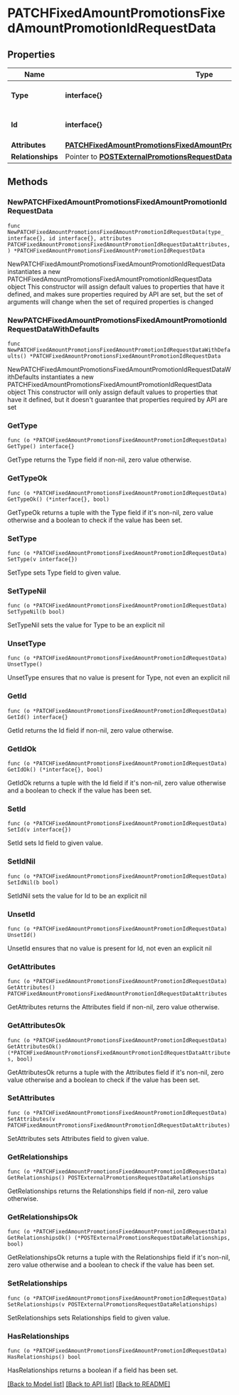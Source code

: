 # PATCHFixedAmountPromotionsFixedAmountPromotionIdRequestData

## Properties

Name | Type | Description | Notes
------------ | ------------- | ------------- | -------------
**Type** | **interface{}** | The resource&#39;s type | 
**Id** | **interface{}** | The resource&#39;s id | 
**Attributes** | [**PATCHFixedAmountPromotionsFixedAmountPromotionIdRequestDataAttributes**](PATCHFixedAmountPromotionsFixedAmountPromotionIdRequestDataAttributes.md) |  | 
**Relationships** | Pointer to [**POSTExternalPromotionsRequestDataRelationships**](POSTExternalPromotionsRequestDataRelationships.md) |  | [optional] 

## Methods

### NewPATCHFixedAmountPromotionsFixedAmountPromotionIdRequestData

`func NewPATCHFixedAmountPromotionsFixedAmountPromotionIdRequestData(type_ interface{}, id interface{}, attributes PATCHFixedAmountPromotionsFixedAmountPromotionIdRequestDataAttributes, ) *PATCHFixedAmountPromotionsFixedAmountPromotionIdRequestData`

NewPATCHFixedAmountPromotionsFixedAmountPromotionIdRequestData instantiates a new PATCHFixedAmountPromotionsFixedAmountPromotionIdRequestData object
This constructor will assign default values to properties that have it defined,
and makes sure properties required by API are set, but the set of arguments
will change when the set of required properties is changed

### NewPATCHFixedAmountPromotionsFixedAmountPromotionIdRequestDataWithDefaults

`func NewPATCHFixedAmountPromotionsFixedAmountPromotionIdRequestDataWithDefaults() *PATCHFixedAmountPromotionsFixedAmountPromotionIdRequestData`

NewPATCHFixedAmountPromotionsFixedAmountPromotionIdRequestDataWithDefaults instantiates a new PATCHFixedAmountPromotionsFixedAmountPromotionIdRequestData object
This constructor will only assign default values to properties that have it defined,
but it doesn't guarantee that properties required by API are set

### GetType

`func (o *PATCHFixedAmountPromotionsFixedAmountPromotionIdRequestData) GetType() interface{}`

GetType returns the Type field if non-nil, zero value otherwise.

### GetTypeOk

`func (o *PATCHFixedAmountPromotionsFixedAmountPromotionIdRequestData) GetTypeOk() (*interface{}, bool)`

GetTypeOk returns a tuple with the Type field if it's non-nil, zero value otherwise
and a boolean to check if the value has been set.

### SetType

`func (o *PATCHFixedAmountPromotionsFixedAmountPromotionIdRequestData) SetType(v interface{})`

SetType sets Type field to given value.


### SetTypeNil

`func (o *PATCHFixedAmountPromotionsFixedAmountPromotionIdRequestData) SetTypeNil(b bool)`

 SetTypeNil sets the value for Type to be an explicit nil

### UnsetType
`func (o *PATCHFixedAmountPromotionsFixedAmountPromotionIdRequestData) UnsetType()`

UnsetType ensures that no value is present for Type, not even an explicit nil
### GetId

`func (o *PATCHFixedAmountPromotionsFixedAmountPromotionIdRequestData) GetId() interface{}`

GetId returns the Id field if non-nil, zero value otherwise.

### GetIdOk

`func (o *PATCHFixedAmountPromotionsFixedAmountPromotionIdRequestData) GetIdOk() (*interface{}, bool)`

GetIdOk returns a tuple with the Id field if it's non-nil, zero value otherwise
and a boolean to check if the value has been set.

### SetId

`func (o *PATCHFixedAmountPromotionsFixedAmountPromotionIdRequestData) SetId(v interface{})`

SetId sets Id field to given value.


### SetIdNil

`func (o *PATCHFixedAmountPromotionsFixedAmountPromotionIdRequestData) SetIdNil(b bool)`

 SetIdNil sets the value for Id to be an explicit nil

### UnsetId
`func (o *PATCHFixedAmountPromotionsFixedAmountPromotionIdRequestData) UnsetId()`

UnsetId ensures that no value is present for Id, not even an explicit nil
### GetAttributes

`func (o *PATCHFixedAmountPromotionsFixedAmountPromotionIdRequestData) GetAttributes() PATCHFixedAmountPromotionsFixedAmountPromotionIdRequestDataAttributes`

GetAttributes returns the Attributes field if non-nil, zero value otherwise.

### GetAttributesOk

`func (o *PATCHFixedAmountPromotionsFixedAmountPromotionIdRequestData) GetAttributesOk() (*PATCHFixedAmountPromotionsFixedAmountPromotionIdRequestDataAttributes, bool)`

GetAttributesOk returns a tuple with the Attributes field if it's non-nil, zero value otherwise
and a boolean to check if the value has been set.

### SetAttributes

`func (o *PATCHFixedAmountPromotionsFixedAmountPromotionIdRequestData) SetAttributes(v PATCHFixedAmountPromotionsFixedAmountPromotionIdRequestDataAttributes)`

SetAttributes sets Attributes field to given value.


### GetRelationships

`func (o *PATCHFixedAmountPromotionsFixedAmountPromotionIdRequestData) GetRelationships() POSTExternalPromotionsRequestDataRelationships`

GetRelationships returns the Relationships field if non-nil, zero value otherwise.

### GetRelationshipsOk

`func (o *PATCHFixedAmountPromotionsFixedAmountPromotionIdRequestData) GetRelationshipsOk() (*POSTExternalPromotionsRequestDataRelationships, bool)`

GetRelationshipsOk returns a tuple with the Relationships field if it's non-nil, zero value otherwise
and a boolean to check if the value has been set.

### SetRelationships

`func (o *PATCHFixedAmountPromotionsFixedAmountPromotionIdRequestData) SetRelationships(v POSTExternalPromotionsRequestDataRelationships)`

SetRelationships sets Relationships field to given value.

### HasRelationships

`func (o *PATCHFixedAmountPromotionsFixedAmountPromotionIdRequestData) HasRelationships() bool`

HasRelationships returns a boolean if a field has been set.


[[Back to Model list]](../README.md#documentation-for-models) [[Back to API list]](../README.md#documentation-for-api-endpoints) [[Back to README]](../README.md)


